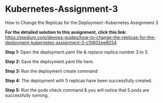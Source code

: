 # Kubernetes-Assignment-3

How to Change the Replicas for the Deployment - Kubernetes Assignment 3

**For the detailed solution to this assignment, click this link:** https://medium.com/devops-guides/how-to-change-the-replicas-for-the-deployment-kubernetes-assignment-3-c10602ee8034

**Step 1:** Open the deployment.yaml file & replace replica number 3 to 5.

**Step 2:** Save the deployment.yaml file here.

**Step 3:** Run the deployment create command

**Step 4:** The deployment with 5 replicas have been successfully created.

**Step 5:** Run the pods check command & you will notice that 5 pods are successfully running.


